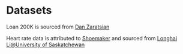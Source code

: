 # Datasets

Loan 200K is sourced from [Dan Zaratsian](https://github.com/zaratsian/Datasets/blob/master/loan_200k.csv)

Heart rate data is attributed to [Shoemaker](https://doi.org/10.1080/10691898.1996.11910512) and sourced from [Longhai Li@University of Saskatchewan](https://math.usask.ca/~longhai/teaching/2019/stat245/rdemo/data/normtemp.dat.txt)
